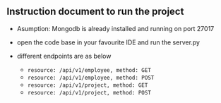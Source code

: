 ## Instruction document to run the project

- Asumption: Mongodb is already installed and running on port 27017
- open the code base in your favourite IDE and run the server.py
- different endpoints are as below

  - `resource: /api/v1/employee, method: GET`
  - `resource: /api/v1/employee, method: POST`
  - `resource: /api/v1/project, method: GET`
  - `resource: /api/v1/project, method: POST`